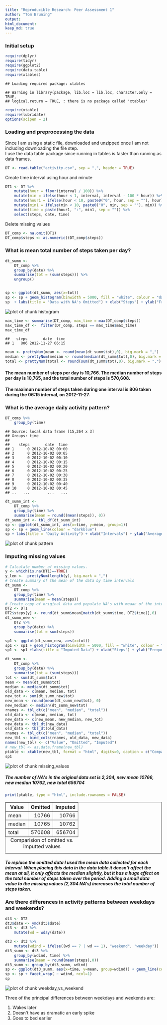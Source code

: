 ```yaml
---
title: "Reproducible Research: Peer Assessment 1"
author: "Tom Bruning"
output: 
html_document:
keep_md: true
---
```


### Initial setup


```r
require(dplyr)
require(tidyr)
require(ggplot2)
require(data.table)
require(xtables)
```

```
## Loading required package: xtables
```

```
## Warning in library(package, lib.loc = lib.loc, character.only = TRUE,
## logical.return = TRUE, : there is no package called 'xtables'
```

```r
require(xtable)
require(lubridate)
options(scipen = 2)
```

### Loading and preprocessing the data
Since I am using a static file, downloaded and unzipped once I am not including downloading the file step.  
I use the data table package since running in tables is faster than running as data frames.

```r
DT <- read.table("activity.csv", sep = ",", header = TRUE)
```
Create time interval using hour and minute

```r
DT1 <- DT %>% 
    mutate(hour = floor(interval / 100)) %>% 
    mutate(min = ifelse(hour < 1, interval, interval - 100 * hour)) %>%
    mutate(hour1 = ifelse(hour < 10, paste0("0", hour, sep = ""), hour)) %>% 
    mutate(min1 = ifelse(min < 10, paste0("0", min, sep = ""), min)) %>% 
    mutate(time = paste(hour1, ":", min1, sep = "")) %>% 
    select(steps, date, time)
```
Delete missing values

```r
DT_comp <- na.omit(DT1)
DT_comp$steps <- as.numeric((DT_comp$steps)) 
```
### What is mean total number of steps taken per day?

```r
dt_summ <- 
    DT_comp %>% 
    group_by(date) %>% 
    summarise(tot = (sum(steps))) %>% 
    ungroup()


sp <- ggplot(dt_summ, aes(x=tot))
sp <- sp + geom_histogram(binwidth = 5000, fill = "white", colour = "darkblue")
sp  + labs(title = "Data with NA's Omitted") + xlab("Steps") + ylab("Frequency")
```

![plot of chunk histogram](figure/histogram-1.png) 

```r
max_time <- summarise(DT_comp, max_time = max(DT_comp$steps))
max_time_df <-  filter(DT_comp, steps == max_time$max_time)
max_time_df
```

```
##   steps       date  time
## 1   806 2012-11-27 06:15
```

```r
mean <- prettyNum(mean <- round(mean(dt_summ$tot),0), big.mark = ",")
median <- prettyNum(median <- round(median(dt_summ$tot),0), big.mark = ",")
total <- prettyNum(total <- round(sum(dt_summ$tot),0), big.mark = ",")
```

#### The mean number of steps per day is 10,766. The median number of steps per day is 10,765, and the total number of steps is 570,608.

#### The maximun number of steps taken during one interval is 806 taken during the 06:15 interval, on 2012-11-27.
### What is the average daily activity pattern?

```r
DT_comp %>% 
    group_by(time)
```

```
## Source: local data frame [15,264 x 3]
## Groups: time
## 
##    steps       date  time
## 1      0 2012-10-02 00:00
## 2      0 2012-10-02 00:05
## 3      0 2012-10-02 00:10
## 4      0 2012-10-02 00:15
## 5      0 2012-10-02 00:20
## 6      0 2012-10-02 00:25
## 7      0 2012-10-02 00:30
## 8      0 2012-10-02 00:35
## 9      0 2012-10-02 00:40
## 10     0 2012-10-02 00:45
## ..   ...        ...   ...
```

```r
dt_summ_int <- 
    DT_comp %>% 
    group_by(time) %>% 
    summarise(mean = round((mean(steps)), 0))
dt_summ_int <- tbl_df(dt_summ_int)
sp <- ggplot(dt_summ_int, aes(x=time, y=mean, group=1))
sp <- sp + geom_line(colour = "darkblue")
sp + labs(title = "Daily Activity") + xlab("Intervals") + ylab("Average Steps")
```

![plot of chunk pattern](figure/pattern-1.png) 

### Imputing missing values


```r
# Calculate number of missing values.
y <- which(is.na(DT1)==TRUE)
y_len <-  prettyNum(length(y), big.mark = ",")
# Create summary of the mean of the data by time intervals
dt_summ <- 
    DT_comp %>% 
    group_by(time) %>% 
    summarise(mean = mean(steps))
# Create copy of original data and populate NA's with meaan of the interval over the data set.
DT2 <- DT1
DT2$steps[y] <- round(dt_summ$mean[match(dt_summ$time, DT2$time)],0)
dt_summ_new <- 
    DT2 %>% 
    group_by(date) %>% 
    summarise(tot = sum(steps))

sp1 <- ggplot(dt_summ_new, aes(x=tot))
sp1 <- sp1 + geom_histogram(binwidth = 5000, fill = "white", colour = "red")
sp1 <- sp1 +labs(title = "Imputed Data") + xlab("Steps") + ylab("Frequency")

dt_summ <- 
    DT_comp %>% 
    group_by(date) %>% 
    summarise(tot = (sum(steps)))
tot <- sum(dt_summ$tot)
mean <- mean(dt_summ$tot)
median <- median(dt_summ$tot)
old_data <- c(mean, median, tot)
new_tot <- sum(dt_summ_new$tot)
new_mean <- round(mean(dt_summ_new$tot), 0)
new_median <- median(dt_summ_new$tot)
rnames <- tbl_dt(c("mean", "median", "total"))
old_data <- c(mean, median, tot)
new_data <- c(new_mean, new_median, new_tot)
new_data <- tbl_dt(new_data)
old_data <- tbl_dt(old_data)
rnames <- tbl_dt(c("mean", "median", "total"))
new_tbl <- bind_cols(rnames, old_data, new_data)
names(new_tbl) <- c("Value", "Omitted", "Imputed")
# new_tbl <- as.data.frame(new_tbl)
ptable <- xtable(new_tbl, format = "html", digits=0, caption = c("Comparision of omitted vs. imputted values"))
sp1
```

![plot of chunk missing_values](figure/missing_values-1.png) 

##### The number of NA's in the original data set is 2,304, new mean 10766, new median 10762, new total 656704

```r
print(ptable, type = "html", include.rownames = FALSE)
```

<!-- html table generated in R 3.2.0 by xtable 1.7-4 package -->
<!-- Wed Jun 10 22:03:47 2015 -->
<table border=1>
<caption align="bottom"> Comparision of omitted vs. imputted values </caption>
<tr> <th> Value </th> <th> Omitted </th> <th> Imputed </th>  </tr>
  <tr> <td> mean </td> <td align="right"> 10766 </td> <td align="right"> 10766 </td> </tr>
  <tr> <td> median </td> <td align="right"> 10765 </td> <td align="right"> 10762 </td> </tr>
  <tr> <td> total </td> <td align="right"> 570608 </td> <td align="right"> 656704 </td> </tr>
   </table>

##### To replace the omitted data I used the mean data collected for each interval.  When placing this data in the data table it doesn't affect the mean at all, it only affects the median slightly, but it has a huge effect on the total number of steps taken over the period.  Adding a small data value to the missing values (2,304 NA's) increases the total number of steps taken.

### Are there differences in activity patterns between weekdays and weekends?

```r
dt3 <- DT2
dt3$date <- ymd(dt3$date)
dt3 <- dt3 %>%
    mutate(wd = wday(date))

dt3 <- dt3 %>% 
    mutate(wdind = ifelse((wd == 7 | wd == 1), "weekend", "weekday"))
dt3_summ <- dt3 %>% 
    group_by(wdind, time) %>% 
    summarise(mean = round(mean(steps),0))
dt3_summ <- group_by(dt3_summ, wdind)
sp <- ggplot(dt3_summ, aes(x=time, y=mean, group=wdind)) + geom_line(col = "red")
sp <- sp + facet_wrap( ~ wdind, ncol=1)
sp
```

![plot of chunk weekday_vs_weekend](figure/weekday_vs_weekend-1.png) 

Three of the principal differences between weekdays and weekends are:

1. Wakes later
1. Doesn't have as dramatic an early spike
1. Goes to bed earlier
